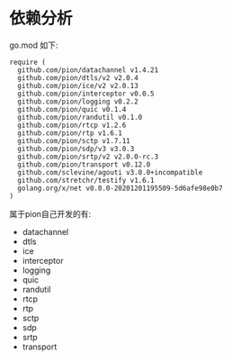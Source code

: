 # 依赖分析

go.mod 如下:

    require (
      github.com/pion/datachannel v1.4.21
      github.com/pion/dtls/v2 v2.0.4
      github.com/pion/ice/v2 v2.0.13
      github.com/pion/interceptor v0.0.5
      github.com/pion/logging v0.2.2
      github.com/pion/quic v0.1.4
      github.com/pion/randutil v0.1.0
      github.com/pion/rtcp v1.2.6
      github.com/pion/rtp v1.6.1
      github.com/pion/sctp v1.7.11
      github.com/pion/sdp/v3 v3.0.3
      github.com/pion/srtp/v2 v2.0.0-rc.3
      github.com/pion/transport v0.12.0
      github.com/sclevine/agouti v3.0.0+incompatible
      github.com/stretchr/testify v1.6.1
      golang.org/x/net v0.0.0-20201201195509-5d6afe98e0b7
    )

属于pion自己开发的有:

- datachannel
- dtls
- ice
- interceptor
- logging
- quic
- randutil
- rtcp
- rtp
- sctp
- sdp
- srtp
- transport
